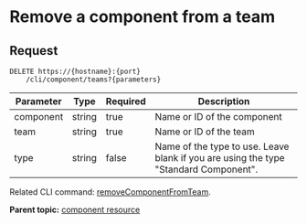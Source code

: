 # Remove a component from a team

## Request

```
DELETE https://{hostname}:{port}
    /cli/component/teams?{parameters}

```

|Parameter|Type|Required|Description|
|---------|----|--------|-----------|
|component|string|true|Name or ID of the component|
|team|string|true|Name or ID of the team|
|type|string|false|Name of the type to use. Leave blank if you are using the type "Standard Component".|

Related CLI command: [removeComponentFromTeam](udclient_removecomponentfromteam.md).

**Parent topic:** [component resource](../../com.udeploy.api.doc/topics/rest_cli_component.md)

